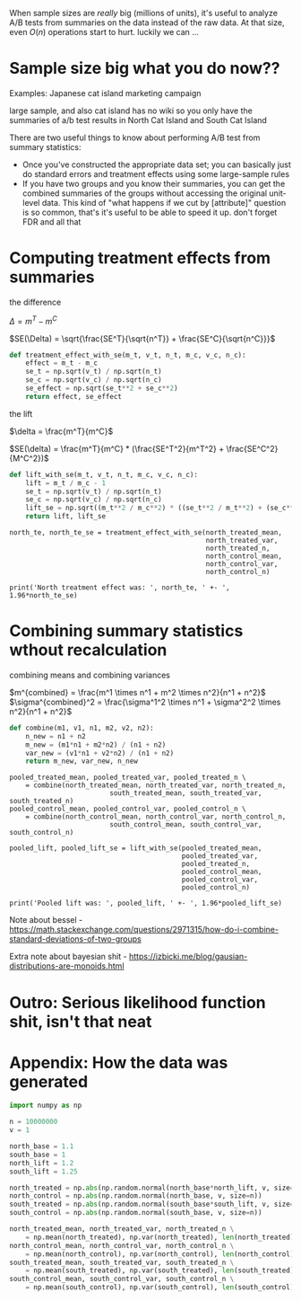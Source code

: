 When sample sizes are _really_ big (millions of units), it's useful to analyze A/B tests from summaries on the data instead of the raw data. At that size, even $O(n)$ operations start to hurt. luckily we can ...

# Sample size big what you do now??

Examples: Japanese cat island marketing campaign

large sample, and also cat island has no wiki so you only have the summaries of a/b test results in North Cat Island and South Cat Island

There are two useful things to know about performing A/B test from summary statistics:
* Once you've constructed the appropriate data set; you can basically just do standard errors and treatment effects using some large-sample rules
* If you have two groups and you know their summaries, you can get the combined summaries of the groups without accessing the original unit-level data. This kind of "what happens if we cut by [attribute]" question is so common, that's it's useful to be able to speed it up. don't forget FDR and all that


# Computing treatment effects from summaries

the difference

$\Delta = m^T - m^C$

$SE(\Delta) = \sqrt{\frac{SE^T}{\sqrt{n^T}} + \frac{SE^C}{\sqrt{n^C}}}$

```python
def treatment_effect_with_se(m_t, v_t, n_t, m_c, v_c, n_c):
    effect = m_t - m_c
    se_t = np.sqrt(v_t) / np.sqrt(n_t)
    se_c = np.sqrt(v_c) / np.sqrt(n_c)
    se_effect = np.sqrt(se_t**2 + se_c**2)
    return effect, se_effect
```

the lift

$\delta = \frac{m^T}{m^C}$

$SE(\delta) = \frac{m^T}{m^C} * (\frac{SE^T^2}{m^T^2} + \frac{SE^C^2}{M^C^2})$

```python
def lift_with_se(m_t, v_t, n_t, m_c, v_c, n_c):
    lift = m_t / m_c - 1
    se_t = np.sqrt(v_t) / np.sqrt(n_t)
    se_c = np.sqrt(v_c) / np.sqrt(n_c)
    lift_se = np.sqrt((m_t**2 / m_c**2) * ((se_t**2 / m_t**2) + (se_c**2 / m_c**2)))
    return lift, lift_se
```

```
north_te, north_te_se = treatment_effect_with_se(north_treated_mean, 
                                                 north_treated_var, 
                                                 north_treated_n,
                                                 north_control_mean, 
                                                 north_control_var, 
                                                 north_control_n)

print('North treatment effect was: ', north_te, ' +- ', 1.96*north_te_se)
```


# Combining summary statistics wthout recalculation



combining means and combining variances

$m^{combined} = \frac{m^1 \times n^1 + m^2 \times n^2}{n^1 + n^2}$
$\sigma^{combined}^2 = \frac{\sigma^1^2 \times n^1 + \sigma^2^2 \times n^2}{n^1 + n^2}$

```python
def combine(m1, v1, n1, m2, v2, n2):
    n_new = n1 + n2
    m_new = (m1*n1 + m2*n2) / (n1 + n2)
    var_new = (v1*n1 + v2*n2) / (n1 + n2)
    return m_new, var_new, n_new
```

```
pooled_treated_mean, pooled_treated_var, pooled_treated_n \
    = combine(north_treated_mean, north_treated_var, north_treated_n,
                         south_treated_mean, south_treated_var, south_treated_n)
pooled_control_mean, pooled_control_var, pooled_control_n \
    = combine(north_control_mean, north_control_var, north_control_n,
                         south_control_mean, south_control_var, south_control_n)

pooled_lift, pooled_lift_se = lift_with_se(pooled_treated_mean, 
                                           pooled_treated_var, 
                                           pooled_treated_n,
                                           pooled_control_mean, 
                                           pooled_control_var, 
                                           pooled_control_n)

print('Pooled lift was: ', pooled_lift, ' +- ', 1.96*pooled_lift_se)
```


Note about bessel - https://math.stackexchange.com/questions/2971315/how-do-i-combine-standard-deviations-of-two-groups

Extra note about bayesian shit - https://izbicki.me/blog/gausian-distributions-are-monoids.html

# Outro: Serious likelihood function shit, isn't that neat

# Appendix: How the data was generated

```python
import numpy as np

n = 10000000
v = 1

north_base = 1.1
south_base = 1
north_lift = 1.2
south_lift = 1.25

north_treated = np.abs(np.random.normal(north_base*north_lift, v, size=n))
north_control = np.abs(np.random.normal(north_base, v, size=n))
south_treated = np.abs(np.random.normal(south_base*south_lift, v, size=n))
south_control = np.abs(np.random.normal(south_base, v, size=n))

north_treated_mean, north_treated_var, north_treated_n \
    = np.mean(north_treated), np.var(north_treated), len(north_treated)
north_control_mean, north_control_var, north_control_n \
    = np.mean(north_control), np.var(north_control), len(north_control)
south_treated_mean, south_treated_var, south_treated_n \
    = np.mean(south_treated), np.var(south_treated), len(south_treated)
south_control_mean, south_control_var, south_control_n \
    = np.mean(south_control), np.var(south_control), len(south_control)    
```
